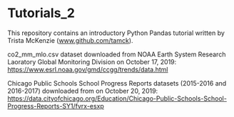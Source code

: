 # Tutorials_2

This repository contains an introductory Python Pandas tutorial written by Trista McKenzie (www.github.com/tamck).

co2_mm_mlo.csv dataset downloaded from NOAA Earth System Research Laoratory Global Monitoring Division on October 17, 2019: https://www.esrl.noaa.gov/gmd/ccgg/trends/data.html

Chicago Public Schools School Progress Reports datasets (2015-2016 and 2016-2017) downloaded from on October 20, 2019: https://data.cityofchicago.org/Education/Chicago-Public-Schools-School-Progress-Reports-SY1/fvrx-esxp


